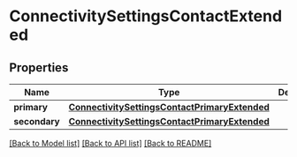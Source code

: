 # ConnectivitySettingsContactExtended

## Properties
Name | Type | Description | Notes
------------ | ------------- | ------------- | -------------
**primary** | [**ConnectivitySettingsContactPrimaryExtended**](ConnectivitySettingsContactPrimaryExtended.md) |  | [optional] 
**secondary** | [**ConnectivitySettingsContactPrimaryExtended**](ConnectivitySettingsContactPrimaryExtended.md) |  | [optional] 

[[Back to Model list]](../README.md#documentation-for-models) [[Back to API list]](../README.md#documentation-for-api-endpoints) [[Back to README]](../README.md)


